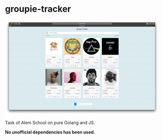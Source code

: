 # groupie-tracker

![mobile](https://github.com/azakost/groupie-tracker/blob/main/tracker.png?raw=true)


Task of Alem School on pure Golang and JS.

**No unofficial dependencies has been used.**

